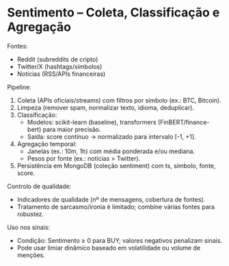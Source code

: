 # Sentimento – Coleta, Classificação e Agregação

Fontes:
- Reddit (subreddits de cripto)
- Twitter/X (hashtags/símbolos)
- Notícias (RSS/APIs financeiras)

Pipeline:
1) Coleta (APIs oficiais/streams) com filtros por símbolo (ex.: BTC, Bitcoin).
2) Limpeza (remover spam, normalizar texto, idioma, deduplicar).
3) Classificação:
   - Modelos: scikit-learn (baseline), transformers (FinBERT/finance-bert) para maior precisão.
   - Saída: score contínuo → normalizado para intervalo [-1, +1].
4) Agregação temporal:
   - Janelas (ex.: 10m, 1h) com média ponderada e/ou mediana.
   - Pesos por fonte (ex.: notícias > Twitter).
5) Persistência em MongoDB (coleção sentiment) com ts, símbolo, fonte, score.

Controlo de qualidade:
- Indicadores de qualidade (nº de mensagens, cobertura de fontes).
- Tratamento de sarcasmo/ironia é limitado; combine várias fontes para robustez.

Uso nos sinais:
- Condição: Sentimento ≥ 0 para BUY; valores negativos penalizam sinais.
- Pode usar limiar dinâmico baseado em volatilidade ou volume de menções.